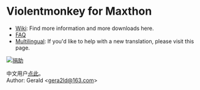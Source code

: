 Violentmonkey for Maxthon
===

* [Wiki](http://github.com/gera2ld/Violentmonkey-for-Maxthon/wiki): Find more information and more downloads here.
* [FAQ](http://github.com/gera2ld/Violentmonkey-for-Maxthon/wiki/FAQ)
* [Multilingual](http://github.com/gera2ld/Violentmonkey-for-Maxthon/wiki/i18n): If you'd like to help with a new translation, please visit this page.

[![捐助](https://img.alipay.com/sys/personalprod/style/mc/btn-index.png)](http://me.alipay.com/gera2ld)

中文用户[点此](http://gera2ld.blog.163.com/blog/static/18801729620130270102672/)。  
Author: Gerald &lt;<gera2ld@163.com>&gt;
